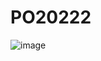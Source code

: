 # PO20222
![image](https://user-images.githubusercontent.com/110239601/202436425-19d34a18-2341-43de-9384-78f97934cd05.png)
